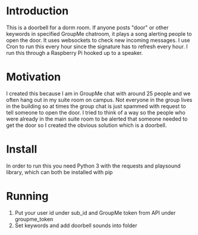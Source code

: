 # Introduction
This is a doorbell for a dorm room. If anyone posts "door" or other keywords in specified GroupMe chatroom, it plays a song alerting people to open the door. It uses websockets to check new incoming messages. I use Cron to run this every hour since the signature has to refresh every hour. I run this through a Raspberry Pi hooked up to a speaker.

# Motivation
I created this because I am in GroupMe chat with around 25 people and we often hang out in my suite room on campus. Not everyone in the group lives in the building so at times the group chat is just spammed with request to tell someone to open the door. I tried to think of a way so the people who were already in the main suite room to be alerted that someone needed to get the door so I created the obvious solution which is a doorbell.

# Install
In order to run this you need Python 3 with the requests and playsound library, which can both be installed with pip

# Running
1. Put your user id under sub_id and GroupMe token from API under groupme_token
2. Set keywords and add doorbell sounds into folder